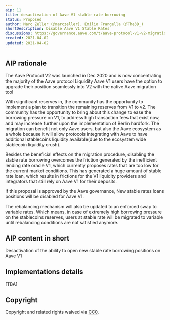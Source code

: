 ```yaml
---
aip: 11
title: desactivation of Aave V1 stable rate borrowing
status: Proposed
author: Marc Zeller (@marczeller), Emilio Frangella (@The3D_)
shortDescription: Disable Aave V1 Stable Rates
discussions: https://governance.aave.com/t/aave-protocol-v1-v2-migration-tool-and-transition-plan/2053
created: 2021-04-02
updated: 2021-04-02
---
```


## AIP rationale

The Aave Protocol V2 was launched in Dec 2020 and is now concentrating the majority of the Aave protocol Liquidity
Aave V1 users have the option to upgrade their position seamlessly into V2 with the native Aave migration tool

With significant reserves in, the community has the opportunity to implement a plan to transition the remaining reserves from V1 to v2.
The community has the opportunity to bring about this change to ease the borrowing pressure on V1, to address high transaction fees that exist now, and may increase further upon the implementation of Berlin hardfork.
The migration can benefit not only Aave users, but also the Aave ecosystem as a whole because it will allow protocols integrating with Aave to have additional stablecoins liquidity available(due to the ecosystem wide stablecoin liquidity crush).

Besides the beneficial effects on the migration procedure, disabling the stable rate borrowing overcomes the friction generated by the inefficient lending rate oracle V1, which currently proposes rates that are too low for the current market conditions. This has generated a huge amount of stable rate loan, which results in frictions for the V1 liquidity providers and integrators that still rely on Aave V1 for their deposits.

If this proposal is approved by the Aave governance, New stable rates loans positions will be disabled for Aave V1.

The rebalancing mechanism will also be updated to an enforced swap to variable rates. Which means, in case of extremely high borrowing pressure on the stablecoins reserves, users at stable rate will be migrated to variable until rebalancing conditions are not satisfied anymore.


## AIP content in short

Desactivation of the ability to open new stable rate borrowing positions on Aave V1

## Implementations details

[TBA]

## Copyright

Copyright and related rights waived via [CC0](https://creativecommons.org/publicdomain/zero/1.0/).
